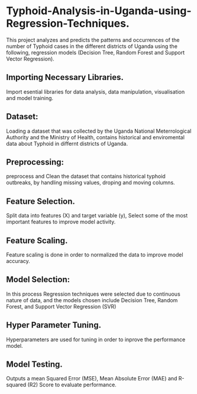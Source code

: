 
# Typhoid-Analysis-in-Uganda-using-Regression-Techniques.
This project analyzes and predicts the patterns and occurrences of the number of Typhoid cases in the different districts of Uganda using the following, regression models (Decision Tree, Random Forest and Support Vector Regression).
## Importing Necessary Libraries.
Import esential libraries for data analysis, data manipulation, visualisation and model training.
## Dataset:
Loading a dataset that was collected by the Uganda National Meterrological Authority and the Ministry of Health, contains historical and enviromental data about Typhoid in differnt districts of Uganda.
## Preprocessing: 
preprocess and Clean the dataset that contains historical typhoid outbreaks, by handling missing values, droping and moving columns.
## Feature Selection.
 Split data into features (X) and target variable (y), Select some of the most important features to improve model activity.
## Feature Scaling.
Feature scaling is done in order to normalized the data to improve model accuracy.
## Model Selection: 
 In this process Regression techniques were selected due to continuous nature of data, and the models chosen include Decision Tree, Random Forest, and Support Vector Regression (SVR)
## Hyper Parameter Tuning.
Hyperparameters are used for tuning in order to inprove the performance model.
## Model Testing.
 Outputs a mean Squared Error (MSE), Mean Absolute Error (MAE) and R-squared (R2) Score to evaluate performance.

